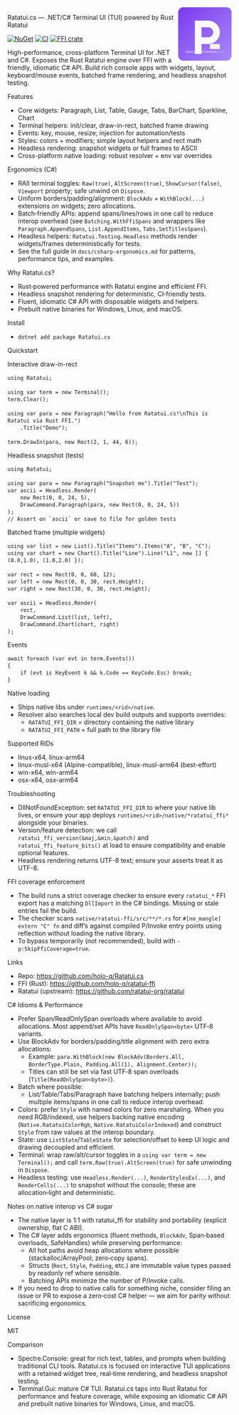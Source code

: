 <img src="ratatui-logo.svg" width="120" align="right" alt="Ratatui.cs logo"/>

Ratatui.cs — .NET/C# Terminal UI (TUI) powered by Rust Ratatui

[![NuGet](https://img.shields.io/nuget/v/Ratatui.cs.svg)](https://www.nuget.org/packages/Ratatui.cs)
[![CI](https://github.com/holo-q/Ratatui.cs/actions/workflows/ci.yml/badge.svg)](https://github.com/holo-q/Ratatui.cs/actions/workflows/ci.yml)
[![FFI crate](https://img.shields.io/crates/v/ratatui_ffi.svg)](https://crates.io/crates/ratatui_ffi)

High-performance, cross-platform Terminal UI for .NET and C#. Exposes the Rust Ratatui engine over FFI with a friendly, idiomatic C# API. Build rich console apps with widgets, layout, keyboard/mouse events, batched frame rendering, and headless snapshot testing.

Features

- Core widgets: Paragraph, List, Table, Gauge, Tabs, BarChart, Sparkline, Chart
- Terminal helpers: init/clear, draw-in-rect, batched frame drawing
- Events: key, mouse, resize; injection for automation/tests
- Styles: colors + modifiers; simple layout helpers and rect math
- Headless rendering: snapshot widgets or full frames to ASCII
- Cross-platform native loading: robust resolver + env var overrides

Ergonomics (C#)

- RAII terminal toggles: `Raw(true)`, `AltScreen(true)`, `ShowCursor(false)`, `Viewport` property; safe unwind on `Dispose`.
- Uniform borders/padding/alignment: `BlockAdv` + `WithBlock(...)` extensions on widgets; zero allocations.
- Batch‑friendly APIs: append spans/lines/rows in one call to reduce interop overhead (see `Batching.WithFfiSpans` and wrappers like `Paragraph.AppendSpans`, `List.AppendItems`, `Tabs.SetTitlesSpans`).
- Headless helpers: `Ratatui.Testing.Headless` methods render widgets/frames deterministically for tests.
- See the full guide in `docs/csharp-ergonomics.md` for patterns, performance tips, and examples.

Why Ratatui.cs?

- Rust‑powered performance with Ratatui engine and efficient FFI.
- Headless snapshot rendering for deterministic, CI‑friendly tests.
- Fluent, idiomatic C# API with disposable widgets and helpers.
- Prebuilt native binaries for Windows, Linux, and macOS.

Install

- `dotnet add package Ratatui.cs`

Quickstart

Interactive draw-in-rect

```
using Ratatui;

using var term = new Terminal();
term.Clear();

using var para = new Paragraph("Hello from Ratatui.cs!\nThis is Ratatui via Rust FFI.")
    .Title("Demo");

term.DrawIn(para, new Rect(2, 1, 44, 6));
```

Headless snapshot (tests)

```
using Ratatui;

using var para = new Paragraph("Snapshot me").Title("Test");
var ascii = Headless.Render(
    new Rect(0, 0, 24, 5),
    DrawCommand.Paragraph(para, new Rect(0, 0, 24, 5))
);
// Assert on `ascii` or save to file for golden tests
```

Batched frame (multiple widgets)

```
using var list = new List().Title("Items").Items("A", "B", "C");
using var chart = new Chart().Title("Line").Line("L1", new [] { (0.0,1.0), (1.0,2.0) });

var rect = new Rect(0, 0, 60, 12);
var left = new Rect(0, 0, 30, rect.Height);
var right = new Rect(30, 0, 30, rect.Height);

var ascii = Headless.Render(
    rect,
    DrawCommand.List(list, left),
    DrawCommand.Chart(chart, right)
);
```

Events

```
await foreach (var evt in term.Events())
{
    if (evt is KeyEvent k && k.Code == KeyCode.Esc) break;
}
```

Native loading

- Ships native libs under `runtimes/<rid>/native`.
- Resolver also searches local dev build outputs and supports overrides:
  - `RATATUI_FFI_DIR` = directory containing the native library
  - `RATATUI_FFI_PATH` = full path to the library file

Supported RIDs

- linux-x64, linux-arm64
- linux-musl-x64 (Alpine-compatible), linux-musl-arm64 (best-effort)
- win-x64, win-arm64
- osx-x64, osx-arm64

Troubleshooting

- DllNotFoundException: set `RATATUI_FFI_DIR` to where your native lib lives, or ensure your app deploys `runtimes/<rid>/native/*ratatui_ffi*` alongside your binaries.
- Version/feature detection: we call `ratatui_ffi_version(&maj,&min,&patch)` and `ratatui_ffi_feature_bits()` at load to ensure compatibility and enable optional features.
- Headless rendering returns UTF-8 text; ensure your asserts treat it as UTF-8.

FFI coverage enforcement

- The build runs a strict coverage checker to ensure every `ratatui_*` FFI export has a matching `DllImport` in the C# bindings. Missing or stale entries fail the build.
- The checker scans `native/ratatui-ffi/src/**/*.rs` for `#[no_mangle] extern "C" fn` and diff’s against compiled P/Invoke entry points using reflection without loading the native library.
- To bypass temporarily (not recommended), build with `-p:SkipFfiCoverage=true`.

Links

- Repo: https://github.com/holo-q/Ratatui.cs
- FFI (Rust): https://github.com/holo-q/ratatui-ffi
- Ratatui (upstream): https://github.com/ratatui-org/ratatui

C# Idioms & Performance

- Prefer Span/ReadOnlySpan overloads where available to avoid allocations. Most append/set APIs have `ReadOnlySpan<byte>` UTF‑8 variants.
- Use BlockAdv for borders/padding/title alignment with zero extra allocations:
  - Example: `para.WithBlock(new BlockAdv(Borders.All, BorderType.Plain, Padding.All(1), Alignment.Center));`
  - Titles can still be set via fast UTF‑8 span overloads (`Title(ReadOnlySpan<byte>)`).
- Batch where possible:
  - List/Table/Tabs/Paragraph have batching helpers internally; push multiple items/spans in one call to reduce interop overhead.
- Colors: prefer `Style` with named colors for zero marshaling. When you need RGB/indexed, use helpers backing native encoding (`Native.RatatuiColorRgb`, `Native.RatatuiColorIndexed`) and construct `Style` from raw values at the interop boundary.
- State: use `ListState`/`TableState` for selection/offset to keep UI logic and drawing decoupled and efficient.
- Terminal: wrap raw/alt/cursor toggles in a `using var term = new Terminal();` and call `term.Raw(true).AltScreen(true)` for safe unwinding in `Dispose`.
- Headless testing: use `Headless.Render(...)`, `RenderStylesEx(...)`, and `RenderCells(...)` to snapshot without the console; these are allocation‑light and deterministic.

Notes on native interop vs C# sugar

- The native layer is 1:1 with ratatui_ffi for stability and portability (explicit ownership, flat C ABI).
- The C# layer adds ergonomics (fluent methods, `BlockAdv`, Span‑based overloads, SafeHandles) while preserving performance:
  - All hot paths avoid heap allocations where possible (stackalloc/ArrayPool; zero‑copy spans).
  - Structs (`Rect`, `Style`, `Padding`, etc.) are immutable value types passed by readonly ref where sensible.
  - Batching APIs minimize the number of P/Invoke calls.
- If you need to drop to native calls for something niche, consider filing an issue or PR to expose a zero‑cost C# helper — we aim for parity without sacrificing ergonomics.

License

MIT

Comparison

- Spectre.Console: great for rich text, tables, and prompts when building traditional CLI tools. Ratatui.cs is focused on interactive TUI applications with a retained widget tree, real‑time rendering, and headless snapshot testing.
- Terminal.Gui: mature C# TUI. Ratatui.cs taps into Rust Ratatui for performance and feature coverage, while exposing an idiomatic C# API and prebuilt native binaries for Windows, Linux, and macOS.
